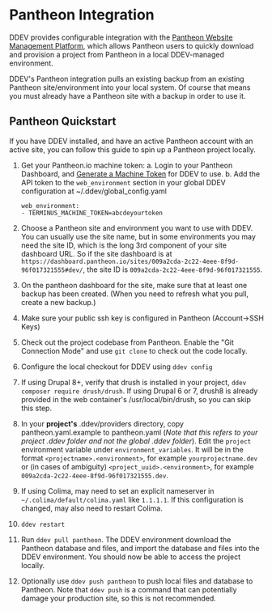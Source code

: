 # Pantheon Integration

DDEV provides configurable integration with the [Pantheon Website Management Platform](https://pantheon.io/), which allows Pantheon users to quickly download and provision a project from Pantheon in a local DDEV-managed environment.

DDEV's Pantheon integration pulls an existing backup from an existing Pantheon site/environment into your local system. Of course that means you must already have a Pantheon site with a backup in order to use it.

## Pantheon Quickstart

If you have DDEV installed, and have an active Pantheon account with an active site, you can follow this guide to spin up a Pantheon project locally.

1. Get your Pantheon.io machine token:
   a. Login to your Pantheon Dashboard, and [Generate a Machine Token](https://pantheon.io/docs/machine-tokens/) for DDEV to use.
   b. Add the API token to the `web_environment` section in your global DDEV configuration at ~/.ddev/global_config.yaml

   ```
   web_environment:
   - TERMINUS_MACHINE_TOKEN=abcdeyourtoken
   ```

2. Choose a Pantheon site and environment you want to use with DDEV. You can usually use the site name, but in some environments you may need the site ID, which is the long 3rd component of your site dashboard URL. So if the site dashboard is at `https://dashboard.pantheon.io/sites/009a2cda-2c22-4eee-8f9d-96f017321555#dev/`, the site ID is `009a2cda-2c22-4eee-8f9d-96f017321555`.

3. On the pantheon dashboard for the site, make sure that at least one backup has been created. (When you need to refresh what you pull, create a new backup.)

4. Make sure your public ssh key is configured in Pantheon (Account->SSH Keys)

5. Check out the project codebase from Pantheon. Enable the "Git Connection Mode" and use `git clone` to check out the code locally.

6. Configure the local checkout for DDEV using `ddev config`

7. If using Drupal 8+, verify that drush is installed in your project, `ddev composer require drush/drush`. If using Drupal 6 or 7, drush8 is already provided in the web container's /usr/local/bin/drush, so you can skip this step.

8. In your **project's** .ddev/providers directory, copy pantheon.yaml.example to pantheon.yaml (_Note that this refers to your project .ddev folder and not the global .ddev folder_).  Edit the `project` environment variable under `environment_variables`. It will be in the format `<projectname>.<environment>`, for example `yourprojectname.dev` or (in cases of ambiguity) `<project_uuid>.<environment>`, for example `009a2cda-2c22-4eee-8f9d-96f017321555.dev`.  

9. If using Colima, may need to set an explicit nameserver in `~/.colima/default/colima.yaml` like `1.1.1.1`. If this configuration is changed, may also need to restart Colima.

10. `ddev restart`

11. Run `ddev pull pantheon`. The DDEV environment  download the Pantheon database and files, and import the database and files into the DDEV environment. You should now be able to access the project locally.

12. Optionally use `ddev push pantheon` to push local files and database to Pantheon. Note that `ddev push` is a command that can potentially damage your production site, so this is not recommended.
